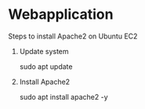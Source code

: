 # Webapplication

Steps to install Apache2 on Ubuntu EC2

1. Update system
   
   sudo apt update
2. Install Apache2
   
   sudo apt install apache2 -y
